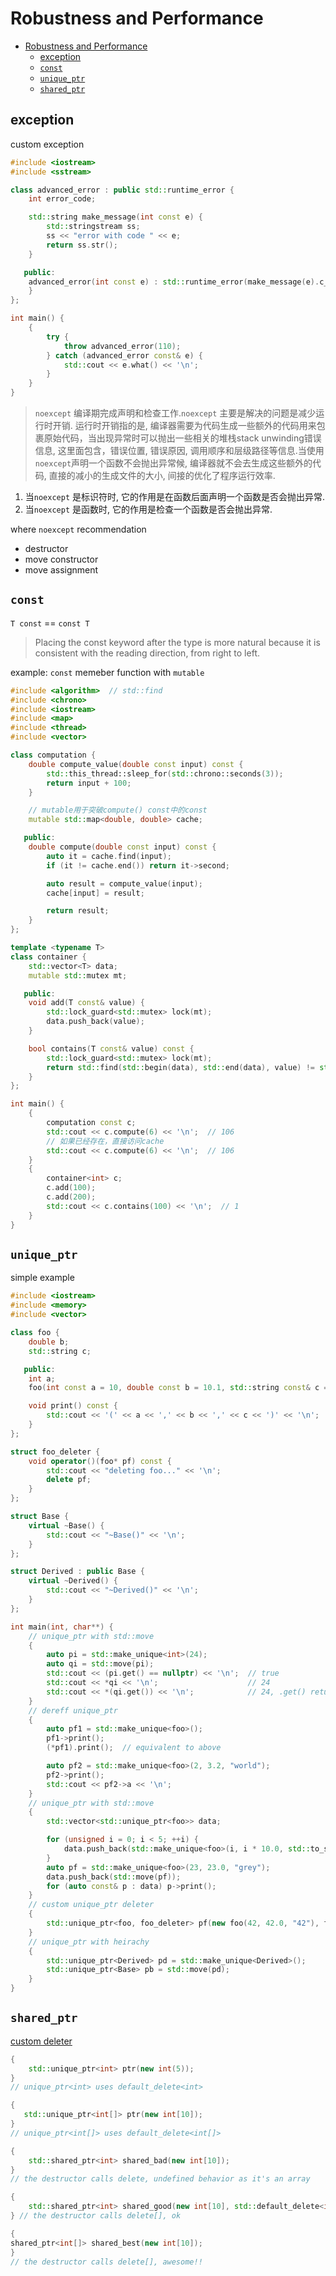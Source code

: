 # Robustness and Performance

- [Robustness and Performance](#robustness-and-performance)
  - [exception](#exception)
  - [`const`](#const)
  - [`unique_ptr`](#unique_ptr)
  - [`shared_ptr`](#shared_ptr)

## exception

custom exception

```cpp
#include <iostream>
#include <sstream>

class advanced_error : public std::runtime_error {
    int error_code;

    std::string make_message(int const e) {
        std::stringstream ss;
        ss << "error with code " << e;
        return ss.str();
    }

   public:
    advanced_error(int const e) : std::runtime_error(make_message(e).c_str()), error_code(e) {
    }
};

int main() {
    {
        try {
            throw advanced_error(110);
        } catch (advanced_error const& e) {
            std::cout << e.what() << '\n';
        }
    }
}
```

> `noexcept` 编译期完成声明和检查工作.`noexcept` 主要是解决的问题是减少运行时开销. 运行时开销指的是, 编译器需要为代码生成一些额外的代码用来包裹原始代码，当出现异常时可以抛出一些相关的堆栈stack unwinding错误信息, 这里面包含，错误位置, 错误原因, 调用顺序和层级路径等信息.当使用`noexcept`声明一个函数不会抛出异常候, 编译器就不会去生成这些额外的代码, 直接的减小的生成文件的大小, 间接的优化了程序运行效率.
1. 当`noexcept` 是标识符时, 它的作用是在函数后面声明一个函数是否会抛出异常.
2. 当`noexcept` 是函数时, 它的作用是检查一个函数是否会抛出异常.

where `noexcept` recommendation
- destructor
- move constructor
- move assignment

## `const`

`T const` == `const T`

> Placing the const keyword after the type is more natural because it is consistent with the reading direction, from right to left. 

example: `const` memeber function with `mutable`

```cpp
#include <algorithm>  // std::find
#include <chrono>
#include <iostream>
#include <map>
#include <thread>
#include <vector>

class computation {
    double compute_value(double const input) const {
        std::this_thread::sleep_for(std::chrono::seconds(3));
        return input + 100;
    }

    // mutable用于突破compute() const中的const
    mutable std::map<double, double> cache;

   public:
    double compute(double const input) const {
        auto it = cache.find(input);
        if (it != cache.end()) return it->second;

        auto result = compute_value(input);
        cache[input] = result;

        return result;
    }
};

template <typename T>
class container {
    std::vector<T> data;
    mutable std::mutex mt;

   public:
    void add(T const& value) {
        std::lock_guard<std::mutex> lock(mt);
        data.push_back(value);
    }

    bool contains(T const& value) const {
        std::lock_guard<std::mutex> lock(mt);
        return std::find(std::begin(data), std::end(data), value) != std::end(data);
    }
};

int main() {
    {
        computation const c;
        std::cout << c.compute(6) << '\n';  // 106
        // 如果已经存在，直接访问cache
        std::cout << c.compute(6) << '\n';  // 106
    }
    {
        container<int> c;
        c.add(100);
        c.add(200);
        std::cout << c.contains(100) << '\n';  // 1
    }
}
```

## `unique_ptr`

simple example

```cpp
#include <iostream>
#include <memory>
#include <vector>

class foo {
    double b;
    std::string c;

   public:
    int a;
    foo(int const a = 10, double const b = 10.1, std::string const& c = "hello") : a(a), b(b), c(c) {}

    void print() const {
        std::cout << '(' << a << ',' << b << ',' << c << ')' << '\n';
    }
};

struct foo_deleter {
    void operator()(foo* pf) const {
        std::cout << "deleting foo..." << '\n';
        delete pf;
    }
};

struct Base {
    virtual ~Base() {
        std::cout << "~Base()" << '\n';
    }
};

struct Derived : public Base {
    virtual ~Derived() {
        std::cout << "~Derived()" << '\n';
    }
};

int main(int, char**) {
    // unique_ptr with std::move
    {
        auto pi = std::make_unique<int>(24);
        auto qi = std::move(pi);
        std::cout << (pi.get() == nullptr) << '\n';  // true
        std::cout << *qi << '\n';                    // 24
        std::cout << *(qi.get()) << '\n';            // 24, .get() return raw pointer
    }
    // dereff unique_ptr
    {
        auto pf1 = std::make_unique<foo>();
        pf1->print();
        (*pf1).print();  // equivalent to above

        auto pf2 = std::make_unique<foo>(2, 3.2, "world");
        pf2->print();
        std::cout << pf2->a << '\n';
    }
    // unique_ptr with std::move
    {
        std::vector<std::unique_ptr<foo>> data;

        for (unsigned i = 0; i < 5; ++i) {
            data.push_back(std::make_unique<foo>(i, i * 10.0, std::to_string(i * 2)));
        }
        auto pf = std::make_unique<foo>(23, 23.0, "grey");
        data.push_back(std::move(pf));
        for (auto const& p : data) p->print();
    }
    // custom unique_ptr deleter
    {
        std::unique_ptr<foo, foo_deleter> pf(new foo(42, 42.0, "42"), foo_deleter());
    }
    // unique_ptr with heirachy
    {
        std::unique_ptr<Derived> pd = std::make_unique<Derived>();
        std::unique_ptr<Base> pb = std::move(pd);
    }
}
```

## `shared_ptr`

[custom deleter](https://medium.com/pranayaggarwal25/custom-deleters-with-shared-ptr-and-unique-ptr-524bb7bd7262)

```cpp
{
    std::unique_ptr<int> ptr(new int(5));
}   
// unique_ptr<int> uses default_delete<int>

{
   std::unique_ptr<int[]> ptr(new int[10]);
}  
// unique_ptr<int[]> uses default_delete<int[]>

{
    std::shared_ptr<int> shared_bad(new int[10]); 
} 
// the destructor calls delete, undefined behavior as it's an array

{
    std::shared_ptr<int> shared_good(new int[10], std::default_delete<int[]> ());
} // the destructor calls delete[], ok

{
shared_ptr<int[]> shared_best(new int[10]);
}
// the destructor calls delete[], awesome!!
```
